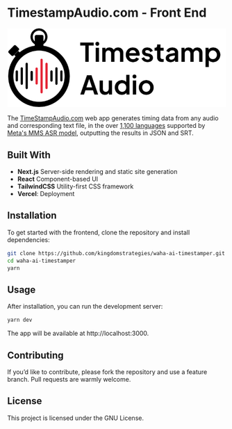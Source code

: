 # TimestampAudio.com - Front End

![TimestampAudio.com Logo](./logo.png  "TimestampAudio.com Logo")

The [TimeStampAudio.com](https://timestampaudio.com) web app generates timing data from
any audio and corresponding text file, in the over [1,100
languages](https://dl.fbaipublicfiles.com/mms/misc/language_coverage_mms.html) supported
by [Meta's MMS ASR
model](https://ai.meta.com/blog/multilingual-model-speech-recognition/), outputting the
results in JSON and SRT.

## Built With

- **Next.js** Server-side rendering and static site generation
- **React** Component-based UI
- **TailwindCSS** Utility-first CSS framework
- **Vercel**: Deployment

## Installation

To get started with the frontend, clone the repository and install dependencies:

```bash
git clone https://github.com/kingdomstrategies/waha-ai-timestamper.git
cd waha-ai-timestamper
yarn
```

## Usage

After installation, you can run the development server:

```bash
yarn dev
```

The app will be available at http://localhost:3000.

## Contributing

If you’d like to contribute, please fork the repository and use a feature branch. Pull requests are warmly welcome.

## License

This project is licensed under the GNU License.